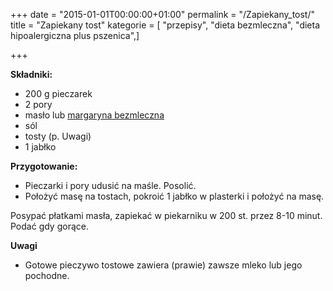 +++
date = "2015-01-01T00:00:00+01:00"
permalink = "/Zapiekany_tost/"
title = "Zapiekany tost"
kategorie = [ "przepisy", "dieta bezmleczna", "dieta hipoalergiczna plus pszenica",]

+++

**Składniki:**

-   200 g pieczarek
-   2 pory
-   masło lub [margaryna bezmleczna](/atopedia/margaryna_bezmleczna "wikilink")
-   sól
-   tosty (p. Uwagi)
-   1 jabłko

**Przygotowanie:**

-   Pieczarki i pory udusić na maśle. Posolić.
-   Położyć masę na tostach, pokroić 1 jabłko w plasterki i położyć na masę.

Posypać płatkami masła, zapiekać w piekarniku w 200 st. przez 8-10 minut. Podać gdy gorące.

**Uwagi**

-   Gotowe pieczywo tostowe zawiera (prawie) zawsze mleko lub jego pochodne.
